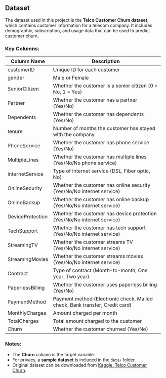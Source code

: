 ## Dataset

The dataset used in this project is the **Telco Customer Churn dataset**, which contains customer information for a telecom company. It includes demographic, subscription, and usage data that can be used to predict customer churn.

### Key Columns:

| Column Name           | Description |
|-----------------------|-------------|
| customerID            | Unique ID for each customer |
| gender                | Male or Female |
| SeniorCitizen         | Whether the customer is a senior citizen (0 = No, 1 = Yes) |
| Partner               | Whether the customer has a partner (Yes/No) |
| Dependents            | Whether the customer has dependents (Yes/No) |
| tenure                | Number of months the customer has stayed with the company |
| PhoneService          | Whether the customer has phone service (Yes/No) |
| MultipleLines         | Whether the customer has multiple lines (Yes/No/No phone service) |
| InternetService       | Type of internet service (DSL, Fiber optic, No) |
| OnlineSecurity        | Whether the customer has online security (Yes/No/No internet service) |
| OnlineBackup          | Whether the customer has online backup (Yes/No/No internet service) |
| DeviceProtection      | Whether the customer has device protection (Yes/No/No internet service) |
| TechSupport           | Whether the customer has tech support (Yes/No/No internet service) |
| StreamingTV           | Whether the customer streams TV (Yes/No/No internet service) |
| StreamingMovies       | Whether the customer streams movies (Yes/No/No internet service) |
| Contract              | Type of contract (Month-to-month, One year, Two year) |
| PaperlessBilling      | Whether the customer uses paperless billing (Yes/No) |
| PaymentMethod         | Payment method (Electronic check, Mailed check, Bank transfer, Credit card) |
| MonthlyCharges        | Amount charged per month |
| TotalCharges          | Total amount charged to the customer |
| Churn                 | Whether the customer churned (Yes/No) |

### Notes:
- The **Churn** column is the target variable.
- For privacy, a **sample dataset** is included in the `data/` folder.
- Original dataset can be downloaded from [Kaggle: Telco Customer Churn](https://www.kaggle.com/datasets/blastchar/telco-customer-churn).
